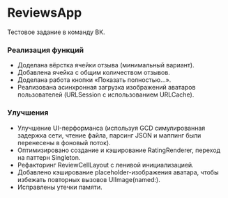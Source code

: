 # ReviewsApp
Тестовое задание в команду ВК.

###  Реализация функций
- Доделана вёрстка ячейки отзыва (минимальный вариант).
- Добавлена ячейка с общим количеством отзывов.
- Доделана работа кнопки «Показать полностью...».
- Реализована асинхронная загрузка изображений аватаров пользователей (URLSession с использованием URLCache).

###  Улучшения
- Улучшение UI-перформанса (используя GCD симулированная задержка сети, чтение файла, парсинг JSON и маппинг были перенесены в фоновый поток).
- Оптимизировано создание и кэширование RatingRenderer, переход на паттерн Singleton.
- Рефакторинг ReviewCellLayout с ленивой инициализацией.
- Добавлено кэширование placeholder-изображения аватара, чтобы избежать повторных вызовов UIImage(named:).
- Исправлены утечки памяти.
